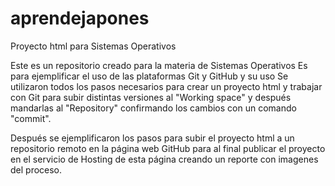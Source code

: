 # aprendejapones
Proyecto html para Sistemas Operativos 

Este es un repositorio creado para la materia de Sistemas Operativos 
Es para ejemplificar el uso de las plataformas Git y GitHub y su uso 
Se utilizaron todos los pasos necesarios para crear un proyecto html y trabajar con Git 
para subir distintas versiones al "Working space" y después mandarlas al "Repository" 
confirmando los cambios con un comando "commit".

Después se ejemplificaron los pasos para subir el proyecto html a un repositorio remoto en la página web GitHub 
para al final publicar el proyecto en el servicio de Hosting de esta página 
creando un reporte con imagenes del proceso.
